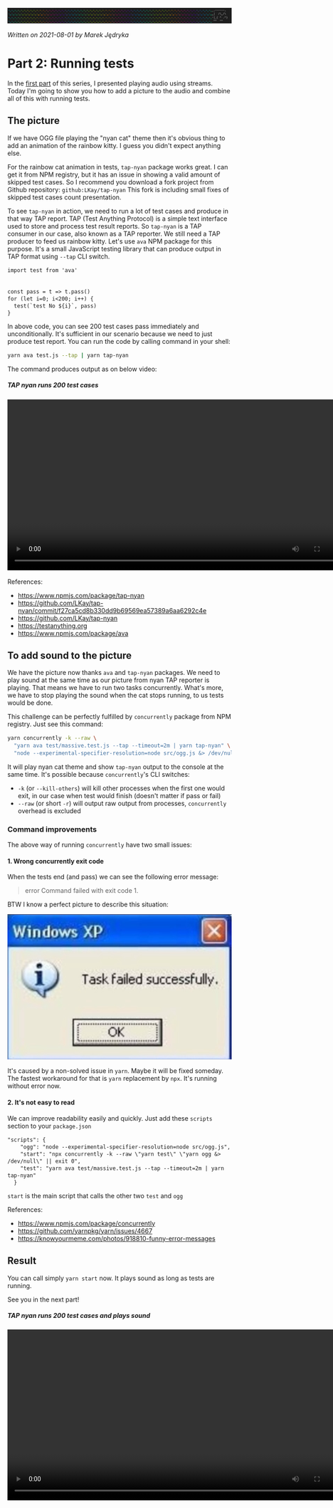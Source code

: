 ![](img/header-tap-nyan-module.png)

*Written on 2021-08-01 by Marek Jędryka*

# Part 2: Running tests

In the [first part](nyan-cat-ogg-01.md) of this series, I presented playing audio using streams.
Today I'm going to show you how to add a picture to the audio and combine all of this with running tests.


## The picture

If we have OGG file playing the "nyan cat" theme then it's obvious thing to add an animation of the rainbow kitty.
I guess you didn't expect anything else.

For the rainbow cat animation in tests, `tap-nyan` package works great.
I can get it from NPM registry, but it has an issue in showing a valid amount of skipped test cases.
So I recommend you download a fork project from Github repository: `github:LKay/tap-nyan`
This fork is including small fixes of skipped test cases count presentation.

To see `tap-nyan` in action, we need to run a lot of test cases and produce in that way TAP report.
TAP (Test Anything Protocol) is a simple text interface used to store and process test result reports.
So `tap-nyan` is a TAP consumer in our case, also known as a TAP reporter.
We still need a TAP producer to feed us rainbow kitty.
Let's use `ava` NPM package for this purpose.
It's a small JavaScript testing library that can produce output in TAP format using `--tap` CLI switch.

```JS
import test from 'ava'


const pass = t => t.pass()
for (let i=0; i<200; i++) {
  test(`test No ${i}`, pass)
}
```

In above code, you can see 200 test cases pass immediately and unconditionally.
It's sufficient in our scenario because we need to just produce test report.
You can run the code by calling command in your shell:

```sh
yarn ava test.js --tap | yarn tap-nyan
```

The command produces output as on below video:

##### TAP nyan runs 200 test cases
<!-- ![TAP nyan runs 200 test cases](video/nyan-cat-1.webm) -->
<video controls src="./video/nyan-cat-1.webm" width="768">
  Your browser does not support the video tag or WEBM files.
</video>

References:

- https://www.npmjs.com/package/tap-nyan
- https://github.com/LKay/tap-nyan/commit/f27ca5cd8b330dd9b69569ea57389a6aa6292c4e
- https://github.com/LKay/tap-nyan
- https://testanything.org
- https://www.npmjs.com/package/ava


## To add sound to the picture

We have the picture now thanks `ava` and `tap-nyan` packages.
We need to play sound at the same time as our picture from nyan TAP reporter is playing.
That means we have to run two tasks concurrently.
What's more, we have to stop playing the sound when the cat stops running, to us tests would be done.

This challenge can be perfectly fulfilled by `concurrently` package from NPM registry.
Just see this command:

```sh
yarn concurrently -k --raw \
  "yarn ava test/massive.test.js --tap --timeout=2m | yarn tap-nyan" \
  "node --experimental-specifier-resolution=node src/ogg.js &> /dev/null"
```

It will play nyan cat theme and show `tap-nyan` output to the console at the same time.
It's possible because `concurrently`'s CLI switches:

* `-k` (or `--kill-others`) will kill other processes when the first one would exit, in our case when test would finish (doesn't matter if pass or fail)
* `--raw` (or short `-r`) will output raw output from processes, `concurrently` overhead is excluded

### Command improvements

The above way of running `concurrently` have two small issues:

#### 1. Wrong concurrently exit code

When the tests end (and pass) we can see the following error message:

> error Command failed with exit code 1.

BTW I know a perfect picture to describe this situation:

![](img/fail-successfully.jpg)

It's caused by a non-solved issue in `yarn`.
Maybe it will be fixed someday.
The fastest workaround for that is `yarn` replacement by `npx`.
It's running without error now.

#### 2. It's not easy to read

We can improve readability easily and quickly.
Just add these `scripts` section to your `package.json`

```text
"scripts": {
    "ogg": "node --experimental-specifier-resolution=node src/ogg.js",
    "start": "npx concurrently -k --raw \"yarn test\" \"yarn ogg &> /dev/null\" || exit 0",
    "test": "yarn ava test/massive.test.js --tap --timeout=2m | yarn tap-nyan"
  }
```

`start` is the main script that calls the other two `test` and `ogg`

References:

- https://www.npmjs.com/package/concurrently
- https://github.com/yarnpkg/yarn/issues/4667
- https://knowyourmeme.com/photos/918810-funny-error-messages


## Result

You can call simply `yarn start` now.
It plays sound as long as tests are running.

See you in the next part!

##### TAP nyan runs 200 test cases and plays sound
<!-- ![TAP nyan runs 200 test cases and plays sound](video/nyan-cat-2.webm) -->
<video controls src="./video/nyan-cat-2.webm" width="768">
  Your browser does not support the video tag or WEBM files.
</video>
